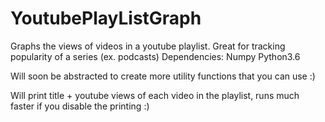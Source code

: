 # YoutubePlayListGraph
Graphs the views of videos in a youtube playlist. Great for tracking popularity of a series (ex. podcasts)
Dependencies:
  Numpy
  Python3.6

Will soon be abstracted to create more utility functions that you can use :)

Will print title + youtube views of each video in the playlist, runs much faster if you disable the printing :)
